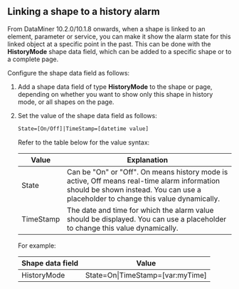 ## Linking a shape to a history alarm

From DataMiner 10.2.0/10.1.8 onwards, when a shape is linked to an element, parameter or service, you can make it show the alarm state for this linked object at a specific point in the past. This can be done with the **HistoryMode** shape data field, which can be added to a specific shape or to a complete page.

Configure the shape data field as follows:

1. Add a shape data field of type **HistoryMode** to the shape or page, depending on whether you want to show only this shape in history mode, or all shapes on the page.

2. Set the value of the shape data field as follows:

    ```txt
    State=[On/Off]|TimeStamp=[datetime value]
    ```

    Refer to the table below for the value syntax:

    | Value   | Explanation                                                                                                                                                                       |
    |-----------|-----------------------------------------------------------------------------------------------------------------------------------------------------------------------------------|
    | State     | Can be "On" or "Off". On means history mode is active, Off means real-time alarm information should be shown instead. You can use a placeholder to change this value dynamically. |
    | TimeStamp | The date and time for which the alarm value should be displayed. You can use a placeholder to change this value dynamically.                                                      |

    For example:

    | Shape data field | Value                              |
    |--------------------|------------------------------------|
    | HistoryMode        | State=On\|TimeStamp=\[var:myTime\] |
